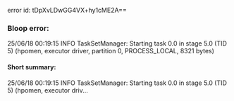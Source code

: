 error id: tDpXvLDwGG4VX+hy1cME2A==
### Bloop error:

25/06/18 00:19:15 INFO TaskSetManager: Starting task 0.0 in stage 5.0 (TID 5) (hpomen, executor driver, partition 0, PROCESS_LOCAL, 8321 bytes)
#### Short summary: 

25/06/18 00:19:15 INFO TaskSetManager: Starting task 0.0 in stage 5.0 (TID 5) (hpomen, executor driv...